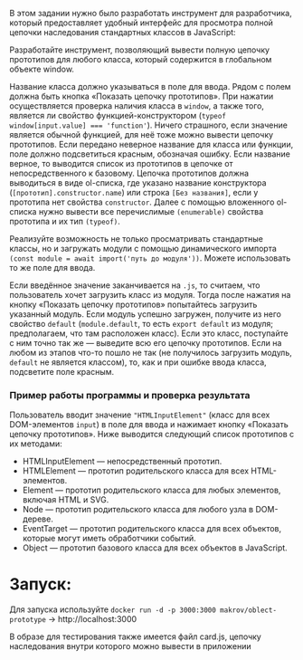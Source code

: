 В этом задании нужно было разработать инструмент для разработчика, который предоставляет удобный интерфейс для просмотра полной цепочки наследования стандартных классов в JavaScript:

Разработайте инструмент, позволяющий вывести полную цепочку прототипов для любого класса, который содержится в глобальном объекте window.

Название класса должно указываться в поле для ввода.
Рядом с полем должна быть кнопка «Показать цепочку прототипов». При нажатии осуществляется проверка наличия класса в `window`, а также того, является ли свойство функцией-конструктором (`typeof window[input.value] === 'function'`). Ничего страшного, если значение является обычной функцией, для неё тоже можно вывести цепочку прототипов.
Если передано неверное название для класса или функции, поле должно подсветиться красным, обозначая ошибку.
Если название верное, то выводится список из прототипов в цепочке от непосредственного к базовому.
Цепочка прототипов должна выводиться в виде ol-списка, где указано название конструктора (`[прототип].constructor.name`) или строка `[Без названия]`, если у прототипа нет свойства `constructor`. Далее с помощью вложенного ol-списка нужно вывести все перечислимые `(enumerable)` свойства прототипа и их тип `(typeof)`.

Реализуйте возможность не только просматривать стандартные классы, но и загружать модули с помощью динамического импорта `(const module = await import('путь до модуля'))`. Можете использовать то же поле для ввода.

Если введённое значение заканчивается на `.js`, то считаем, что пользователь хочет загрузить класс из модуля. Тогда после нажатия на кнопку «Показать цепочку прототипов» попытайтесь загрузить указанный модуль. Если модуль успешно загружен, получите из него свойство `default` (`module.default`, то есть `export default` из модуля; предполагаем, что там расположен класс).
Если это класс, поступайте с ним точно так же — выведите всю его цепочку прототипов.
Если на любом из этапов что-то пошло не так (не получилось загрузить модуль, `default` не является классом), то, как и при ошибке ввода класса, подсветите поле красным.



### Пример работы программы и проверка результата

Пользователь вводит значение `"HTMLInputElement"` (класс для всех DOM-элементов `input`) в поле для ввода и нажимает кнопку «Показать цепочку прототипов».
Ниже выводится следующий список прототипов с их методами:
- HTMLInputElement — непосредственный прототип.
- HTMLElement — прототип родительского класса для всех HTML-элементов.
- Element — прототип родительского класса для любых элементов, включая HTML и SVG.
- Node — прототип родительского класса для любого узла в DOM-дереве.
- EventTarget — прототип родительского класса для всех объектов, которые могут иметь обработчики событий.
- Object — прототип базового класса для всех объектов в JavaScript.

# Запуск:
Для запуска используйте `docker run -d -p 3000:3000 makrov/oblect-prototype` -> http://localhost:3000

В образе для тестирования также имеется файл card.js, цепочку наследования внутри которого можно вывести в приложении
